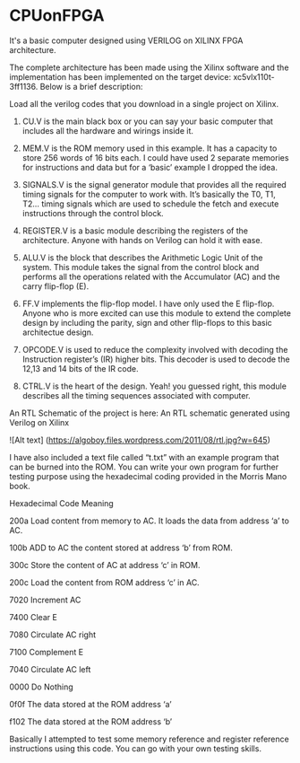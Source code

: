 # CPUonFPGA
It's a basic computer designed using VERILOG on XILINX FPGA architecture. 

The complete architecture has been made using the Xilinx software and the implementation has been implemented on the target device: xc5vlx110t-3ff1136. Below is a brief description:

Load all the verilog codes that you download in a single project on Xilinx.

1. CU.V is the main black box or you can say your basic computer that includes all the hardware and wirings inside it.

2. MEM.V is the ROM memory used in this example. It has a capacity to store 256 words of 16 bits each. I could have used 2 separate  memories for instructions and data but for a ‘basic’ example I dropped the idea. 

3. SIGNALS.V is the signal generator module that provides all the required timing signals for the computer to work with. It’s basically the T0, T1, T2… timing signals which are used to schedule the fetch and execute instructions through the control block.

4. REGISTER.V is a basic module describing the registers of the architecture. Anyone with hands on Verilog can hold it with ease.

5. ALU.V is the block that describes the Arithmetic Logic Unit of the system. This module takes the signal from the control block and performs all the operations related with the Accumulator (AC) and the carry flip-flop (E).

6. FF.V implements the flip-flop model. I have only used the E flip-flop. Anyone who is more excited can use this module to extend the complete design by including the parity, sign and other flip-flops to this basic architectue design.

7. OPCODE.V is used to reduce the complexity involved with decoding the Instruction register’s (IR) higher bits. This decoder is used to decode the 12,13 and 14 bits of the IR code.

8. CTRL.V is the heart of the design. Yeah! you guessed right, this module describes all the timing sequences associated with computer.

An RTL Schematic of the project is here: An RTL schematic generated using Verilog on Xilinx

![Alt text] (https://algoboy.files.wordpress.com/2011/08/rtl.jpg?w=645)

I have also included a text file called “t.txt” with an example program that can be burned into the ROM. You can write your own program for further testing purpose using the hexadecimal coding provided in the Morris Mano book.

Hexadecimal                                        Code Meaning

200a                                                       Load content from memory to AC. It loads the data from address ‘a’ to AC.

100b                                                       ADD to AC the content stored at address ‘b’ from ROM.

300c                                                       Store the content of AC at address ‘c’ in ROM.

200c                                                       Load the content from ROM address ‘c’ in AC.

7020                                                       Increment AC

7400                                                       Clear E

7080                                                       Circulate AC right

7100                                                        Complement E

7040                                                       Circulate AC left

0000                                                      Do Nothing

0f0f                                                        The data stored at the ROM address ‘a’

f102                                                        The data stored at the ROM address ‘b’

Basically I attempted to test some memory reference and register reference instructions using this code. You can go with your own testing skills.
